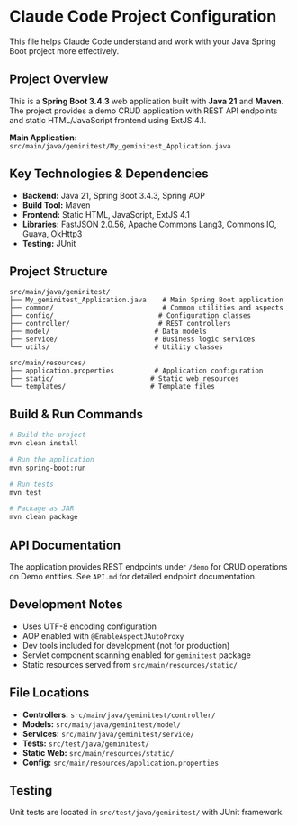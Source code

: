 # Claude Code Project Configuration

This file helps Claude Code understand and work with your Java Spring Boot project more effectively.

## Project Overview

This is a **Spring Boot 3.4.3** web application built with **Java 21** and **Maven**. The project provides a demo CRUD application with REST API endpoints and static HTML/JavaScript frontend using ExtJS 4.1.

**Main Application:** `src/main/java/geminitest/My_geminitest_Application.java`

## Key Technologies & Dependencies

- **Backend:** Java 21, Spring Boot 3.4.3, Spring AOP
- **Build Tool:** Maven
- **Frontend:** Static HTML, JavaScript, ExtJS 4.1
- **Libraries:** FastJSON 2.0.56, Apache Commons Lang3, Commons IO, Guava, OkHttp3
- **Testing:** JUnit

## Project Structure

```
src/main/java/geminitest/
├── My_geminitest_Application.java    # Main Spring Boot application
├── common/                           # Common utilities and aspects
├── config/                          # Configuration classes
├── controller/                      # REST controllers
├── model/                          # Data models
├── service/                        # Business logic services
└── utils/                          # Utility classes

src/main/resources/
├── application.properties          # Application configuration
├── static/                        # Static web resources
└── templates/                     # Template files
```

## Build & Run Commands

```bash
# Build the project
mvn clean install

# Run the application
mvn spring-boot:run

# Run tests
mvn test

# Package as JAR
mvn clean package
```

## API Documentation

The application provides REST endpoints under `/demo` for CRUD operations on Demo entities. See `API.md` for detailed endpoint documentation.

## Development Notes

- Uses UTF-8 encoding configuration
- AOP enabled with `@EnableAspectJAutoProxy`
- Dev tools included for development (not for production)
- Servlet component scanning enabled for `geminitest` package
- Static resources served from `src/main/resources/static/`

## File Locations

- **Controllers:** `src/main/java/geminitest/controller/`
- **Models:** `src/main/java/geminitest/model/`
- **Services:** `src/main/java/geminitest/service/`
- **Tests:** `src/test/java/geminitest/`
- **Static Web:** `src/main/resources/static/`
- **Config:** `src/main/resources/application.properties`

## Testing

Unit tests are located in `src/test/java/geminitest/` with JUnit framework.